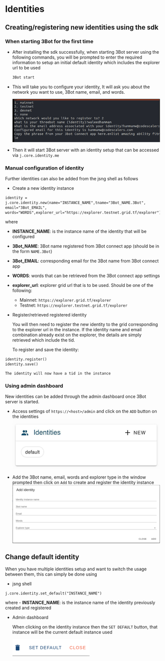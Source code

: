 # Identities

## Creating/registering new identities using the sdk

### When starting 3Bot for the first time

- After installing the sdk successfully, when starting 3Bot server using the following commands, you will be prompted to enter the required information to setup an initial default identity which includes the explorer url to be used
  
  ```bash
  3Bot start
  ```

- This will take you to configure your identity, It will ask you about the network you want to use, 3Bot name, email, and words.
    
    ![configure](./img/identity_new.png)

- Then it will start 3Bot server with an identity setup that can be accessed via `j.core.identity.me`


### Manual configuration of identity

Further identities can also be added from the jsng shell as follows
- Create a new identity instance
```
identity = j.core.identity.new(name="INSTANCE_NAME",tname="3Bot_NAME.3Bot", email="3Bot_EMAIL", words="WORDS",explorer_url="https://explorer.testnet.grid.tf/explorer")
```
where
  - **INSTANCE_NAME**: is the instance name of the identity that will be configured
  - **3Bot_NAME**: 3Bot name registered from 3Bot connect app (should be in the form `NAME.3Bot`)
  - **3Bot_EMAIL**:  corresponding email for the 3Bot name from 3Bot connect app 
  - **WORDS**: words that can be retrieved from the 3Bot connect app settings
  - **explorer_url**: explorer grid url that is to be used. Should be one of the following:
    - Mainnet: `https://explorer.grid.tf/explorer`
    - Testnet: `https://explorer.testnet.grid.tf/explorer`

- Register/retrieved registered identity

    You will then need to register the new identity to the grid corresponding to the explorer url in the instance. If the identity name and email combination already exist on the explorer, the details are simply retrieved which include the tid.

    To register and save the identity:
```
identity.register()
identity.save()
```
    The identity will now have a tid in the instance

### Using admin dashboard

New identities can be added through the admin dashboard once 3Bot server is started.
- Access settings of `https://<host>/admin` and click on the `ADD` button on the identities
![identity_list](./img/identity_list.png)

- Add the 3Bot name, email, words and explorer type in the window prompted then click on `Add` to create and register the identity instance
![new identity](./img/new_identity_form.png)


## Change default identity

When you have multiple identities setup and want to switch the usage between them, this can simply be done using 
- jsng shell
```
j.core.identity.set_default("INSTANCE_NAME") 
```
where
    - **INSTANCE_NAME**: is the instance name of the identity previously created and registered

- Admin dashboard

    When clicking on the identity instance then the `SET DEFAULT` button, that instance will be the current default instance used

    ![set default identity](./img/identity_buttons.png)


